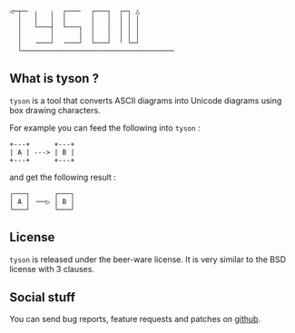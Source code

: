 
    ◁─┬─╴ ╷   ╷  ┌───╴  ┌───┐  ┌─┐ △
      │   │   │  │      │   │  │ │ │
      │   └───┤  └───┐  │   │  │ │ │
      │       │      │  │   │  │ │ │
      │   ╶───┘  ╶───┘  └───┘  ╵ └─┘
      └─────────────────────────────────────╴

What is tyson ?
---------------

`tyson` is a tool that converts ASCII diagrams into Unicode diagrams using box
drawing characters.

For example you can feed the following into `tyson` :

    +---+      +---+
    | A | ---> | B |
    +---+      +---+

and get the following result :

    ┌───┐      ┌───┐
    │ A │ ╶──▷ │ B │
    └───┘      └───┘

License
-------

`tyson` is released under the beer-ware license. It is very similar to the BSD
license with 3 clauses.

Social stuff
------------

You can send bug reports, feature requests and patches on
[github](https://github.com/emillon/).
